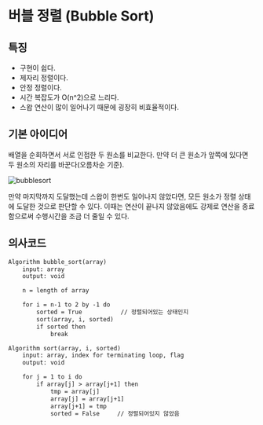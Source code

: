 # 버블 정렬 (Bubble Sort)

## 특징
- 구현이 쉽다.
- 제자리 정렬이다.
- 안정 정렬이다.
- 시간 복잡도가 O(n^2)으로 느리다.
- 스왑 연산이 많이 일어나기 때문에 굉장히 비효율적이다.

## 기본 아이디어
배열을 순회하면서 서로 인접한 두 원소를 비교한다. 만약 더 큰 원소가 앞쪽에 있다면 두 원소의 자리를 바꾼다(오름차순 기준).

![bubblesort](https://user-images.githubusercontent.com/63030569/111561372-af146580-87d7-11eb-97ce-99ffbc5283a5.gif)

만약 마지막까지 도달했는데 스왑이 한번도 일어나지 않았다면, 모든 원소가 정렬 상태에 도달한 것으로 판단할 수 있다.
이때는 연산이 끝나지 않았음에도 강제로 연산을 종료함으로써 수행시간을 조금 더 줄일 수 있다.

## 의사코드

```HTML
Algorithm bubble_sort(array)
    input: array
    output: void

    n = length of array

    for i = n-1 to 2 by -1 do
        sorted = True           // 정렬되어있는 상태인지
        sort(array, i, sorted)
        if sorted then
            break

Algorithm sort(array, i, sorted)
    input: array, index for terminating loop, flag
    output: void

    for j = 1 to i do
        if array[j] > array[j+1] then
            tmp = array[j]
            array[j] = array[j+1]
            array[j+1] = tmp
            sorted = False     // 정렬되어있지 않았음

```

